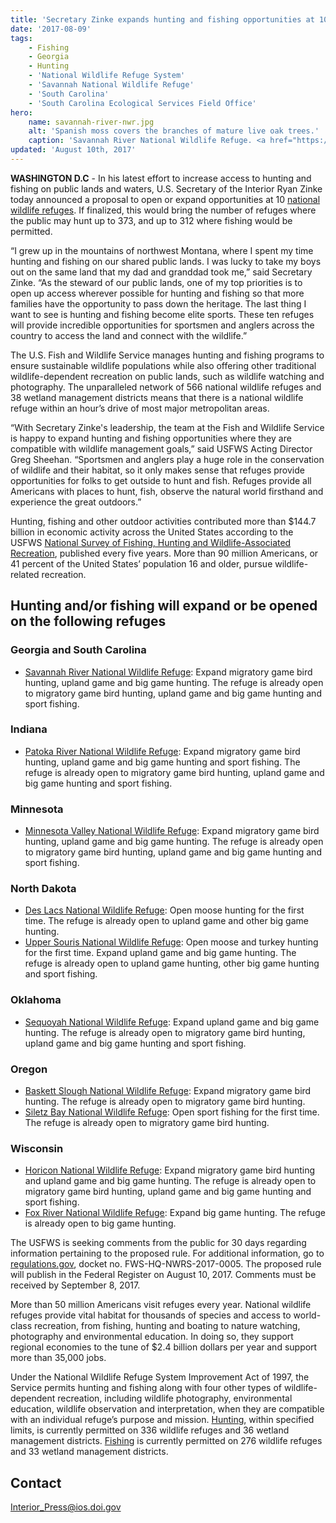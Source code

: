 ```yaml
---
title: 'Secretary Zinke expands hunting and fishing opportunities at 10 national wildlife refuges'
date: '2017-08-09'
tags:
    - Fishing
    - Georgia
    - Hunting
    - 'National Wildlife Refuge System'
    - 'Savannah National Wildlife Refuge'
    - 'South Carolina'
    - 'South Carolina Ecological Services Field Office'
hero:
    name: savannah-river-nwr.jpg
    alt: 'Spanish moss covers the branches of mature live oak trees.'
    caption: 'Savannah River National Wildlife Refuge. <a href="https://flic.kr/p/bWCUPa">Photo</a> by <a href="https://www.flickr.com/photos/vmpyrdavid/" target="_blank">David</a>, <a href="https://creativecommons.org/licenses/by-nc-nd/2.0/legalcode" target="_blank">CC BY-NC-ND 2.0</a>.'
updated: 'August 10th, 2017'
---
```


**WASHINGTON D.C** -  In his latest effort to increase access to hunting and fishing on public lands and waters, U.S. Secretary of the Interior Ryan Zinke today announced a proposal to open or expand opportunities at 10 [national wildlife refuges](https://www.fws.gov/refuges/). If finalized, this would bring the number of refuges where the public may hunt up to 373, and up to 312 where fishing would be permitted.

“I grew up in the mountains of northwest Montana, where I spent my time hunting and fishing on our shared public lands. I was lucky to take my boys out on the same land that my dad and granddad took me,” said Secretary Zinke. “As the steward of our public lands, one of my top priorities is to open up access wherever possible for hunting and fishing so that more families have the opportunity to pass down the heritage. The last thing I want to see is hunting and fishing become elite sports. These ten refuges will provide incredible opportunities for sportsmen and anglers across the country to access the land and connect with the wildlife.”

The U.S. Fish and Wildlife Service manages hunting and fishing programs to ensure sustainable wildlife populations while also offering other traditional wildlife-dependent recreation on public lands, such as wildlife watching and photography. The unparalleled network of 566 national wildlife refuges and 38 wetland management districts means that there is a national wildlife refuge within an hour’s drive of most major metropolitan areas.

“With Secretary Zinke's leadership, the team at the Fish and Wildlife Service is happy to expand hunting and fishing opportunities where they are compatible with wildlife management goals,” said USFWS Acting Director Greg Sheehan. “Sportsmen and anglers play a huge role in the conservation of wildlife and their habitat, so it only makes sense that refuges provide opportunities for folks to get outside to hunt and fish. Refuges provide all Americans with places to hunt, fish, observe the natural world firsthand and experience the great outdoors.”

Hunting, fishing and other outdoor activities contributed more than $144.7 billion in economic activity across the United States according to the USFWS [National Survey of Fishing, Hunting and Wildlife-Associated Recreation](https://wsfrprograms.fws.gov/Subpages/NationalSurvey/2011_Survey.htm), published every five years. More than 90 million Americans, or 41 percent of the United States’ population 16 and older, pursue wildlife-related recreation.

## Hunting and/or fishing will expand or be opened on the following refuges

### Georgia and South Carolina

  - [Savannah River National Wildlife Refuge](https://www.fws.gov/refuge/savannah/): Expand migratory game bird hunting, upland game and big game hunting. The refuge is already open to migratory game bird hunting, upland game and big game hunting and sport fishing.

### Indiana

  - [Patoka River National Wildlife Refuge](https://www.fws.gov/refuge/patoka_river/): Expand migratory game bird hunting, upland game and big game hunting and sport fishing. The refuge is already open to migratory game bird hunting, upland game and big game hunting and sport fishing.

### Minnesota

  - [Minnesota Valley National Wildlife Refuge](https://www.fws.gov/refuge/minnesota_valley/): Expand migratory game bird hunting, upland game and big game hunting. The refuge is already open to migratory game bird hunting, upland game and big game hunting and sport fishing.

### North Dakota

  - [Des Lacs National Wildlife Refuge](https://www.fws.gov/refuge/des_lacs/): Open moose hunting for the first time. The refuge is already open to upland game and other big game hunting.
  - [Upper Souris National Wildlife Refuge](https://www.fws.gov/refuge/upper_souris/): Open moose and turkey hunting for the first time. Expand upland game and big game hunting. The refuge is already open to upland game hunting, other big game hunting and sport fishing.

### Oklahoma

 - [Sequoyah National Wildlife Refuge](https://www.fws.gov/refuge/sequoyah/): Expand upland game and big game hunting. The refuge is already open to migratory game bird hunting, upland game and big game hunting and sport fishing.

### Oregon

  - [Baskett Slough National Wildlife Refuge](https://www.fws.gov/refuge/baskett_slough/): Expand migratory game bird hunting. The refuge is already open to migratory game bird hunting.
  - [Siletz Bay National Wildlife Refuge](https://www.fws.gov/refuge/siletz_bay/): Open sport fishing for the first time. The refuge is already open to migratory game bird hunting.

### Wisconsin

  - [Horicon National Wildlife Refuge](https://www.fws.gov/refuge/horicon/): Expand migratory game bird hunting and upland game and big game hunting. The refuge is already open to migratory game bird hunting, upland game and big game hunting and sport fishing.
  - [Fox River National Wildlife Refuge](https://www.fws.gov/refuge/fox_river/): Expand big game hunting. The refuge is already open to big game hunting.

The USFWS is seeking comments from the public for 30 days regarding information pertaining to the proposed rule. For additional information, go to [regulations.gov](https://www.regulations.gov/), docket no. FWS-HQ-NWRS-2017-0005. The proposed rule will publish in the Federal Register on August 10, 2017. Comments must be received by September 8, 2017.

More than 50 million Americans visit refuges every year. National wildlife refuges provide vital habitat for thousands of species and access to world-class recreation, from fishing, hunting and boating to nature watching, photography and environmental education. In doing so, they support regional economies to the tune of $2.4 billion dollars per year and support more than 35,000 jobs.

Under the National Wildlife Refuge System Improvement Act of 1997, the Service permits hunting and fishing along with four other types of wildlife-dependent recreation, including wildlife photography, environmental education, wildlife observation and interpretation, when they are compatible with an individual refuge’s purpose and mission. [Hunting](https://www.fws.gov/refuges/hunting/), within specified limits, is currently permitted on 336 wildlife refuges and 36 wetland management districts. [Fishing](https://www.fws.gov/refuges/fishingguide/) is currently permitted on 276 wildlife refuges and 33 wetland management districts.

## Contact

[Interior_Press@ios.doi.gov](mailto:Interior_Press@ios.doi.gov?subject=Secretary+Zinke+expands+hunting+and+fishing+opportunities+at+10+national+wildlife+refuges)
